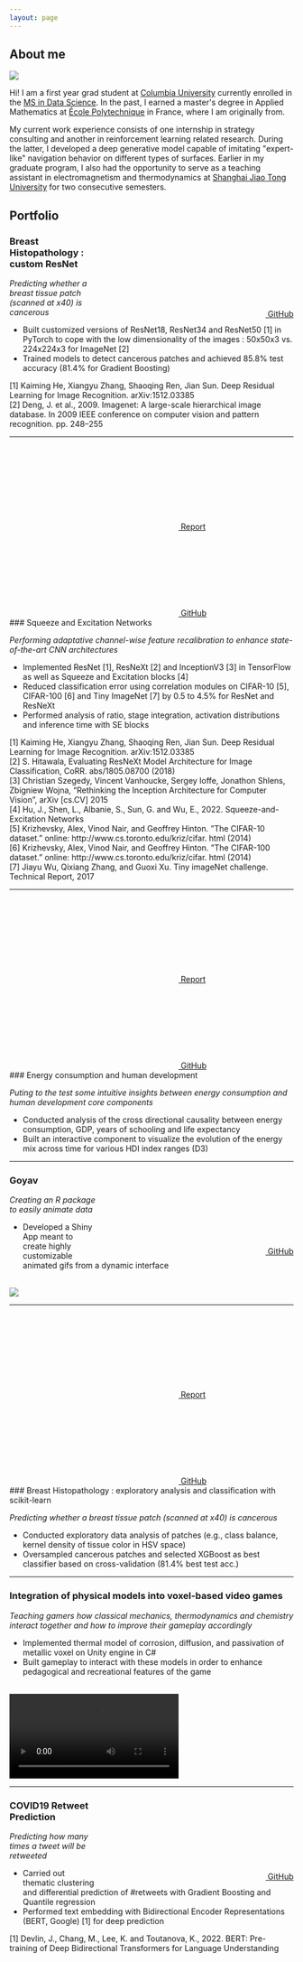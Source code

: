 ```yaml
---
layout: page
---
```


## About me

<img class="profile-picture" src="resources/photo.jpg">

Hi! I am a first year grad student at [Columbia University](https://www.columbia.edu/) currently enrolled in the [MS in Data Science](https://datascience.columbia.edu/). In the past, I earned a master's degree in Applied Mathematics at [École Polytechnique](https://www.polytechnique.edu/en) in France, where I am originally from.

My current work experience consists of one internship in strategy consulting and another in reinforcement learning related research. During the latter, I developed a deep generative model capable of imitating "expert-like" navigation behavior on different types of surfaces. Earlier in my graduate program, I also had the opportunity to serve as a teaching assistant in electromagnetism and thermodynamics at [Shanghai Jiao Tong University](https://en.sjtu.edu.cn/) for two consecutive semesters.

## Portfolio

<a class = "github" href="https://github.com/anvdn/BreastHistopathologyResNet" style="float: right;"><svg><use xlink:href="{{ "/assets/fontawesome/icons.svg" | relative_url }}#github"></use></svg> GitHub</a>
### Breast Histopathology : custom ResNet 

<i> Predicting whether a breast tissue patch (scanned at x40) is cancerous </i>
    
- Built customized versions of ResNet18, ResNet34 and ResNet50 [1] in PyTorch to cope with the low dimensionality of the images : 50x50x3 vs. 224x224x3 for ImageNet [2]
- Trained models to detect cancerous patches and achieved 85.8% test accuracy (81.4% for Gradient Boosting)

<div class = "references">
[1] Kaiming He, Xiangyu Zhang, Shaoqing Ren, Jian Sun. Deep Residual Learning for Image Recognition. arXiv:1512.03385 <br>
[2] Deng, J. et al., 2009. Imagenet: A large-scale hierarchical image database. In 2009 IEEE conference on computer vision and pattern recognition. pp. 248–255
</div>

<hr>

<div style="float: right; display: inline-block;">
<a class = "github" href="https://github.com/anvdn/SqueezeAndExcitationNetworks/raw/main/E4040.2021Fall.FREN.report.an3078.av3023.wab2138.pdf"><svg><use xlink:href="{{ "/assets/fontawesome/icons.svg" | relative_url }}#file-pdf"></use></svg> Report</a>&nbsp;&nbsp;&nbsp;<a class = "github" href="https://github.com/anvdn/SqueezeAndExcitationNetworks"><svg><use xlink:href="{{ "/assets/fontawesome/icons.svg" | relative_url }}#github"></use></svg> GitHub</a>
</div>
### Squeeze and Excitation Networks

<i> Performing adaptative channel-wise feature recalibration to enhance state-of-the-art CNN architectures </i>

- Implemented ResNet [1], ResNeXt [2] and InceptionV3 [3] in TensorFlow as well as Squeeze and Excitation blocks [4]
- Reduced classification error using correlation modules on CIFAR-10 [5], CIFAR-100 [6] and Tiny ImageNet [7] by 0.5 to 4.5% for ResNet and ResNeXt
- Performed analysis of ratio, stage integration, activation distributions and inference time with SE blocks

<div class = "references">
[1] Kaiming He, Xiangyu Zhang, Shaoqing Ren, Jian Sun. Deep Residual Learning for Image Recognition. arXiv:1512.03385 <br>
[2] S. Hitawala, Evaluating ResNeXt Model Architecture for Image Classification, CoRR. abs/1805.08700 (2018) <br>
[3] Christian Szegedy, Vincent Vanhoucke, Sergey Ioffe, Jonathon Shlens, Zbigniew Wojna, “Rethinking the Inception Architecture for Computer Vision”, arXiv [cs.CV] 2015 <br>
[4] Hu, J., Shen, L., Albanie, S., Sun, G. and Wu, E., 2022. Squeeze-and-Excitation Networks <br>
[5] Krizhevsky, Alex, Vinod Nair, and Geoffrey Hinton. ”The CIFAR-10 dataset.” online: http://www.cs.toronto.edu/kriz/cifar. html (2014) <br>
[6] Krizhevsky, Alex, Vinod Nair, and Geoffrey Hinton. ”The CIFAR-100 dataset.” online: http://www.cs.toronto.edu/kriz/cifar. html (2014) <br>
[7] Jiayu Wu, Qixiang Zhang, and Guoxi Xu. Tiny imageNet challenge. Technical Report, 2017
</div>

<hr>

<div style="float: right; display: inline-block;">
<a class = "github" href="https://anvdn.github.io/energyhumandevelopment/"><svg><use xlink:href="{{ "/assets/fontawesome/icons.svg" | relative_url }}#file-pdf"></use></svg> Report</a>&nbsp;&nbsp;&nbsp;<a class = "github" href="https://github.com/anvdn/energyhumandevelopment"><svg><use xlink:href="{{ "/assets/fontawesome/icons.svg" | relative_url }}#github"></use></svg> GitHub</a>
</div>
### Energy consumption and human development


<i> Puting to the test some intuitive insights between energy consumption and human development core components </i>

- Conducted analysis of the cross directional causality between energy consumption, GDP, years of schooling and life expectancy
- Built an interactive component to visualize the evolution of the energy mix across time for various HDI index ranges (D3)

<hr>

<a class = "github" href="https://github.com/anvdn/goyav" style="float: right;"><svg><use xlink:href="{{ "/assets/fontawesome/icons.svg" | relative_url }}#github"></use></svg> GitHub</a>
### Goyav

<i> Creating an R package to easily animate data  </i>

- Developed a Shiny App meant to create highly customizable animated gifs from a dynamic interface

<br>

<img class = "gif" src="https://raw.githubusercontent.com/anvdn/goyav/main/README/AdvancedAnimate.gif"/> 
    
<hr>

<div style="float: right; display: inline-block;">
<a class = "github" href="https://github.com/anvdn/BreastHistopathology/raw/master/presentation/Slides.pdf"><svg><use xlink:href="{{ "/assets/fontawesome/icons.svg" | relative_url }}#file-pdf"></use></svg> Report</a>&nbsp;&nbsp;&nbsp;<a class = "github" href="https://github.com/anvdn/BreastHistopathology"><svg><use xlink:href="{{ "/assets/fontawesome/icons.svg" | relative_url }}#github"></use></svg> GitHub</a>
</div>
### Breast Histopathology : exploratory analysis and classification with scikit-learn

<i> Predicting whether a breast tissue patch (scanned at x40) is cancerous </i>

-  Conducted exploratory data analysis of patches (e.g., class balance, kernel density of tissue color in HSV space)
-  Oversampled cancerous patches and selected XGBoost as best classifier based on cross-validation (81.4% best test acc.)

<hr>

### Integration of physical models into voxel-based video games

<i> Teaching gamers how classical mechanics, thermodynamics and chemistry interact together and how to improve their gameplay accordingly  </i>

- Implemented thermal model of corrosion, diffusion, and passivation of metallic voxel on Unity engine in C#
- Built gameplay to interact with these models in order to enhance pedagogical and recreational features of the game
    
<br>

<video controls>
<source src="resources/video.mp4" type="video/mp4">
Sorry, your browser doesn't support embedded videos.
</video>

<hr>

 <a class = "github" href="https://github.com/anvdn/COVID19RetweetPrediction" style="float: right;"><svg><use xlink:href="{{ "/assets/fontawesome/icons.svg" | relative_url }}#github"></use></svg> GitHub</a>
### COVID19 Retweet Prediction

<i> Predicting how many times a tweet will be retweeted  </i>

- Carried out thematic clustering and differential prediction of #retweets with Gradient Boosting and Quantile regression
- Performed text embedding with Bidirectional Encoder Representations (BERT, Google) [1] for deep prediction

<div class = "references">
[1] Devlin, J., Chang, M., Lee, K. and Toutanova, K., 2022. BERT: Pre-training of Deep Bidirectional Transformers for Language Understanding
</div>
